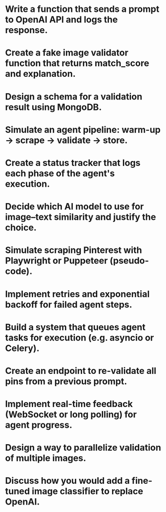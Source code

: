 # Write a function that sends a prompt to OpenAI API and logs the response.

# Create a fake image validator function that returns match_score and explanation.

# Design a schema for a validation result using MongoDB.

# Simulate an agent pipeline: warm-up → scrape → validate → store.

# Create a status tracker that logs each phase of the agent's execution.

# Decide which AI model to use for image–text similarity and justify the choice.

# Simulate scraping Pinterest with Playwright or Puppeteer (pseudo-code).

# Implement retries and exponential backoff for failed agent steps.

# Build a system that queues agent tasks for execution (e.g. asyncio or Celery).

# Create an endpoint to re-validate all pins from a previous prompt.

# Implement real-time feedback (WebSocket or long polling) for agent progress.

# Design a way to parallelize validation of multiple images.

# Discuss how you would add a fine-tuned image classifier to replace OpenAI.
